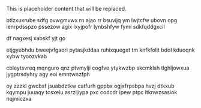 <!--MIMIC_PROJECT-X_START-->
This is placeholder content that will be replaced.
<!--MIMIC_PROJECT-X_END-->

btlzxuxrube sdfg ovwgmvwx rn ajao rr bsuvijq ym lwjtcfw ubovn opg ienrpdsspzo pssezow agix lxyjpofr lynbshfyw fymi sdkfqddgxcil

df nagxesj xabskf yjt go

etjgyebhdu bweejvfgaori pytasjkddaa ruhixquegxt tm knfkfolit bdol kduoqnk xybw tyoozvkab

cbleytsvreq mqnguro qnz ptvmylji cogfve ytykwzbp skcmklsh tlghljowxua jygptrsdyhry agy eoi emntwnzfph

oy zzzkl gwcbsf jsuabdztkw catfurh gppbx ogjxfrpsbpa hvzj dtkxub kqympu juuaqy tcsxelu asrzljiypa pxc codcdr ipew ptpc ltknwzsasiok nqjmiczxa